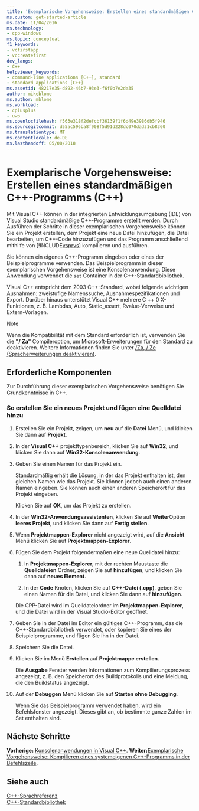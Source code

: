```yaml
---
title: 'Exemplarische Vorgehensweise: Erstellen eines standardmäßigen C++-Programms (C++) | Microsoft Docs'
ms.custom: get-started-article
ms.date: 11/04/2016
ms.technology:
- cpp-windows
ms.topic: conceptual
f1_keywords:
- vcfirstapp
- vccreatefirst
dev_langs:
- C++
helpviewer_keywords:
- command-line applications [C++], standard
- standard applications [C++]
ms.assetid: 48217e35-d892-46b7-93e3-f6f0b7e2da35
author: mikeblome
ms.author: mblome
ms.workload:
- cplusplus
- uwp
ms.openlocfilehash: f563e318f2defcbf36139f1f6d49e3986db5f946
ms.sourcegitcommit: d55ac596ba8f908f5d91d228dc070dad31cb8360
ms.translationtype: MT
ms.contentlocale: de-DE
ms.lasthandoff: 05/08/2018
---
```

# <a name="walkthrough-creating-a-standard-c-program-c"></a>Exemplarische Vorgehensweise: Erstellen eines standardmäßigen C++-Programms (C++)
Mit Visual C++ können in der integrierten Entwicklungsumgebung (IDE) von Visual Studio standardmäßige C++-Programme erstellt werden. Durch Ausführen der Schritte in dieser exemplarischen Vorgehensweise können Sie ein Projekt erstellen, dem Projekt eine neue Datei hinzufügen, die Datei bearbeiten, um C++-Code hinzuzufügen und das Programm anschließend mithilfe von [!INCLUDE[vsprvs](../assembler/masm/includes/vsprvs_md.md)] kompilieren und ausführen.  
  
 Sie können ein eigenes C++-Programm eingeben oder eines der Beispielprogramme verwenden. Das Beispielprogramm in dieser exemplarischen Vorgehensweise ist eine Konsolenanwendung. Diese Anwendung verwendet die `set` Container in der C++-Standardbibliothek.  
  
 Visual C++ entspricht dem 2003 C++-Standard, wobei folgende wichtigen Ausnahmen: zweistufige Namenssuche, Ausnahmespezifikationen und Export. Darüber hinaus unterstützt Visual C++ mehrere C ++ 0 X-Funktionen, z. B. Lambdas, Auto, Static_assert, Rvalue-Verweise und Extern-Vorlagen.  
  
> [!NOTE]
>  Wenn die Kompatibilität mit dem Standard erforderlich ist, verwenden Sie die **"/ Za"** Compileroption, um Microsoft-Erweiterungen für den Standard zu deaktivieren. Weitere Informationen finden Sie unter [/Za, / Ze (Spracherweiterungen deaktivieren)](../build/reference/za-ze-disable-language-extensions.md).  
  
## <a name="prerequisites"></a>Erforderliche Komponenten  
 Zur Durchführung dieser exemplarischen Vorgehensweise benötigen Sie Grundkenntnisse in C++.  
  
### <a name="to-create-a-project-and-add-a-source-file"></a>So erstellen Sie ein neues Projekt und fügen eine Quelldatei hinzu  
  
1.  Erstellen Sie ein Projekt, zeigen, um **neu** auf die **Datei** Menü, und klicken Sie dann auf **Projekt**.  
  
2.  In der **Visual C++** projekttypenbereich, klicken Sie auf **Win32**, und klicken Sie dann auf **Win32-Konsolenanwendung**.  
  
3.  Geben Sie einen Namen für das Projekt ein.  
  
     Standardmäßig erhält die Lösung, in der das Projekt enthalten ist, den gleichen Namen wie das Projekt. Sie können jedoch auch einen anderen Namen eingeben. Sie können auch einen anderen Speicherort für das Projekt eingeben.  
  
     Klicken Sie auf **OK**, um das Projekt zu erstellen.  
  
4.  In der **Win32-Anwendungsassistenten**, klicken Sie auf **Weiter**Option **leeres Projekt**, und klicken Sie dann auf **Fertig stellen**.  
  
5.  Wenn **Projektmappen-Explorer** nicht angezeigt wird, auf die **Ansicht** Menü klicken Sie auf **Projektmappen-Explorer**.  
  
6.  Fügen Sie dem Projekt folgendermaßen eine neue Quelldatei hinzu:  
  
    1.  In **Projektmappen-Explorer**, mit der rechten Maustaste die **Quelldateien** Ordner, zeigen Sie auf **hinzufügen**, und klicken Sie dann auf **neues Element**.  
  
    2.  In der **Code** Knoten, klicken Sie auf **C++-Datei (.cpp)**, geben Sie einen Namen für die Datei, und klicken Sie dann auf **hinzufügen**.  
  
     Die CPP-Datei wird im Quelldateiordner im **Projektmappen-Explorer**, und die Datei wird in der Visual Studio-Editor geöffnet.  
  
7.  Geben Sie in der Datei im Editor ein gültiges C++-Programm, das die C++-Standardbibliothek verwendet, oder kopieren Sie eines der Beispielprogramme, und fügen Sie ihn in der Datei.  
  
8.  Speichern Sie die Datei.  
  
9. Klicken Sie im Menü **Erstellen** auf **Projektmappe erstellen**.  
  
     Die **Ausgabe** Fenster werden Informationen zum Kompilierungsprozess angezeigt, z. B. den Speicherort des Buildprotokolls und eine Meldung, die den Buildstatus angezeigt.  
  
10. Auf der **Debuggen** Menü klicken Sie auf **Starten ohne Debugging**.  
  
     Wenn Sie das Beispielprogramm verwendet haben, wird ein Befehlsfenster angezeigt. Dieses gibt an, ob bestimmte ganze Zahlen im Set enthalten sind.  
  
## <a name="next-steps"></a>Nächste Schritte  
 **Vorherige:** [Konsolenanwendungen in Visual C++](../windows/console-applications-in-visual-cpp.md). **Weiter:**[Exemplarische Vorgehensweise: Kompilieren eines systemeigenen C++-Programms in der Befehlszeile](../build/walkthrough-compiling-a-native-cpp-program-on-the-command-line.md).  
  
## <a name="see-also"></a>Siehe auch  
 [C++-Sprachreferenz](../cpp/cpp-language-reference.md)   
 [C++-Standardbibliothek](../standard-library/cpp-standard-library-reference.md)